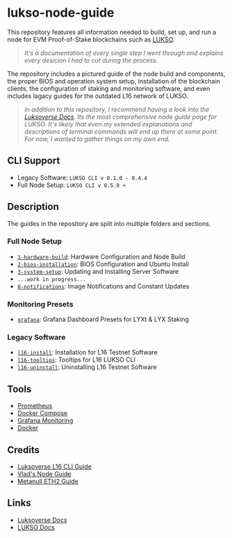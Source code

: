 # lukso-node-guide

This repository features all information needed to build, set up, and run a node for EVM Proof-of-Stake blockchains such as [LUKSO](https://docs.lukso.tech/).

> _It's a documentation of every single step I went through and explains every desicion I had to cut during the process._

The repository includes a pictured guide of the node build and components, the proper BIOS and operation system setup, installation of the blockchain clients, the configuration of staking and monitoring software, and even includes lagacy guides for the outdated L16 network of LUKSO.

> _In addition to this repository, I recommend having a look into the [Luksoverse Docs](https://docs.luksoverse.io/). Its the most comprehensive node guide page for LUKSO. It's likely that even my extended explanations and descriptions of terminal commands will end up there at some point. For now, I wanted to gather things on my own end._

## CLI Support

- Legacy Software: `LUKSO CLI v 0.1.0 - 0.4.4`
- Full Node Setup: `LUKSO CLI v 0.5.0 +`

## Description

The guides in the repository are split into multiple folders and sections.

### Full Node Setup

- [`1-hardware-build`](/1-hardware-build/): Hardware Configuration and Node Build
- [`2-bios-installation`](/2-bios-installation/): BIOS Configuration and Ubuntu Install
- [`3-system-setup`](/3-system-setup/): Updating and Installing Server Software
- `...work in progress...`
- [`8-notifications`](/8-notifications/): Image Notifications and Constant Updates

### Monitoring Presets

- [`grafana`](/grafana/): Grafana Dashboard Presets for LYXt & LYX Staking

### Legacy Software

- [`l16-install`](/l16-install/): Installation for L16 Testnet Software
- [`l16-tooltips`](/l16-tooltips/): Tooltips for L16 LUKSO CLI
- [`l16-uninstall`](/l16-uninstall/): Uninstalling L16 Testnet Software

## Tools

- [Prometheus](https://prometheus.io/)
- [Docker Compose](https://docs.docker.com/compose/)
- [Grafana Monitoring](https://grafana.com/)
- [Docker](https://docs.docker.com/)

## Credits

- [Luksoverse L16 CLI Guide](https://luksoverse.io/2022/04/l16-re-spin-extra-tools-and-explanation/)
- [Vlad's Node Guide](https://github.com/lykhonis/lukso-node-guide)
- [Metanull ETH2 Guide](https://github.com/metanull-operator/eth2-ubuntu)

## Links

- [Luksoverse Docs](https://docs.luksoverse.io)
- [LUKSO Docs](https://docs.lukso.tech/networks/l16-testnet/run-node)
